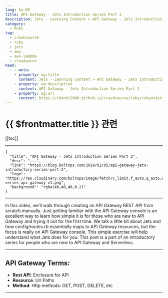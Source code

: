 ```yaml
---
lang: ko-KR
title: API Gateway - Jets Introduction Series Part 2
description: Jets - Learning Content > API Gateway - Jets Introduction Series Part 2
category:
  - Ruby
tag:
  - crashcourse
  - ruby
  - jets
  - aws
  - aws-lambda
  - cloudwatch
head:
  - - meta:
    - property: og:title
      content: Jets - Learning Content > API Gateway - Jets Introduction Series Part 2
    - property: og:description
      content: API Gateway - Jets Introduction Series Part 2
    - property: og:url
      content: https://chanhi2000.github.io/crashcourse/ruby/rubyonjets-learning-content/20190205-api-gateway-jets-introductory-series-part-2.html
---
```


# {{ $frontmatter.title }} 관련

[[toc]]

---

```component VPCard
{
  "title": "API Gateway - Jets Introduction Series Part 2",
  "desc": "...",
  "link": "https://blog.boltops.com/2019/02/05/api-gateway-jets-introductory-series-part-2",
  "logo": "https://res.cloudinary.com/boltops/image/fetch/c_limit,f_auto,q_auto,w_520/https://blog.boltops.com/img/posts/2019/02/intro-series-api-gateway-v1.png",
  "background": "rgba(40,40,40,0.2)"
}
```

---

<VidStack src="youtube/7VSycuHrgwI" />

In this video, we’ll walk through creating an API Gateway REST API from scratch manually. Just getting familiar with the API Gateway console is an excellent way to learn how simple it is for those who are new to API Gateway and trying it out for the first time. We talk a little bit about Jets and how config/routes.rb essentially maps to API Gateway resources, but the focus is really on API Gateway console. This simple exercise will help understand what Jets does for you. This post is a part of an introductory series for people who are new to API Gateway and Serverless.

---

## API Gateway Terms:

- __Rest API__: Enclosure for API
- __Resource__: Url Paths
- __Method__: Http methods: GET, POST, DELETE, etc

---

<TagLinks />
